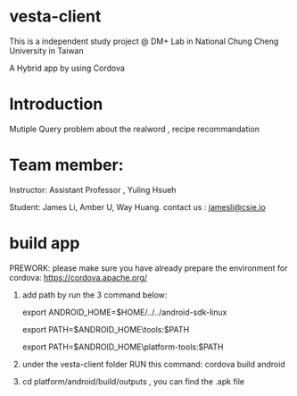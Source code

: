 # vesta-client
This is a independent study project @ DM+ Lab in National Chung Cheng University  in Taiwan

A Hybrid app by using Cordova
# Introduction
Mutiple Query problem about the realword , recipe recommandation

# Team member:
Instructor: Assistant Professor , Yuling Hsueh 

Student: James Li, Amber U, Way Huang. contact us : jamesli@csie.io

# build app
PREWORK: please make sure you have already prepare the environment for cordova: https://cordova.apache.org/
1. add path by run the 3 command below:

    export ANDROID_HOME=$HOME/../../android-sdk-linux 
    
    export PATH=$ANDROID_HOME\tools:$PATH 
    
    export PATH=$ANDROID_HOME\platform-tools:$PATH 
    
2. under the vesta-client folder RUN this command: cordova build android 

3. cd platform/android/build/outputs , you can find the .apk file
